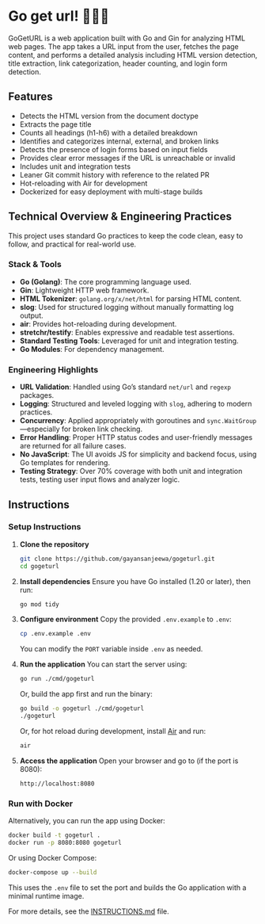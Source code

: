 # Go get url! 🏃‍♂️‍➡

GoGetURL is a web application built with Go and Gin for analyzing HTML web pages. The app takes a URL input from the user, fetches the page content, and performs a detailed analysis including HTML version detection, title extraction, link categorization, header counting, and login form detection.

## Features

- Detects the HTML version from the document doctype
- Extracts the page title
- Counts all headings (h1-h6) with a detailed breakdown
- Identifies and categorizes internal, external, and broken links
- Detects the presence of login forms based on input fields
- Provides clear error messages if the URL is unreachable or invalid
- Includes unit and integration tests
- Leaner Git commit history with reference to the related PR 
- Hot-reloading with Air for development
- Dockerized for easy deployment with multi-stage builds

## Technical Overview & Engineering Practices

This project uses standard Go practices to keep the code clean, easy to follow, and practical for real-world use.
### Stack & Tools

- **Go (Golang)**: The core programming language used.
- **Gin**: Lightweight HTTP web framework.
- **HTML Tokenizer**: `golang.org/x/net/html` for parsing HTML content.
- **slog**: Used for structured logging without manually formatting log output.
- **air**: Provides hot-reloading during development.
- **stretchr/testify**: Enables expressive and readable test assertions.
- **Standard Testing Tools**: Leveraged for unit and integration testing.
- **Go Modules**: For dependency management.

### Engineering Highlights

- **URL Validation**: Handled using Go’s standard `net/url` and `regexp` packages.
- **Logging**: Structured and leveled logging with `slog`, adhering to modern practices.
- **Concurrency**: Applied appropriately with goroutines and `sync.WaitGroup`—especially for broken link checking.
- **Error Handling**: Proper HTTP status codes and user-friendly messages are returned for all failure cases.
- **No JavaScript**: The UI avoids JS for simplicity and backend focus, using Go templates for rendering.
- **Testing Strategy**: Over 70% coverage with both unit and integration tests, testing user input flows and analyzer logic.

## Instructions

### Setup Instructions

1. **Clone the repository**
   ```bash
   git clone https://github.com/gayansanjeewa/gogeturl.git
   cd gogeturl
   ```

2. **Install dependencies**
   Ensure you have Go installed (1.20 or later), then run:
   ```bash
   go mod tidy
   ```

3. **Configure environment**
   Copy the provided `.env.example` to `.env`:
   ```bash
   cp .env.example .env
   ```
   You can modify the `PORT` variable inside `.env` as needed.


4. **Run the application**
   You can start the server using:
   ```bash
   go run ./cmd/gogeturl
   ```

   Or, build the app first and run the binary:
   ```bash
   go build -o gogeturl ./cmd/gogeturl
   ./gogeturl
   ```

   Or, for hot reload during development, install [Air](https://github.com/air-verse/air) and run:
   ```bash
   air
   ```

5. **Access the application**
   Open your browser and go to (if the port is 8080):
   ```
   http://localhost:8080
   ```

### Run with Docker

Alternatively, you can run the app using Docker:

```bash
docker build -t gogeturl .
docker run -p 8080:8080 gogeturl
```

Or using Docker Compose:

```bash
docker-compose up --build
```

This uses the `.env` file to set the port and builds the Go application with a minimal runtime image.

For more details, see the [INSTRUCTIONS.md](./INSTRUCTIONS.md) file.
